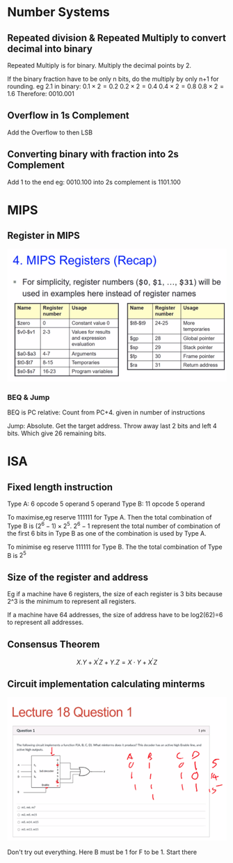# Number Systems

## Repeated division & Repeated Multiply to convert decimal into binary

Repeated Multiply is for binary. Multiply the decimal points by 2.

If the binary fraction have to be only n bits, do the multiply by only n+1 for rounding.
eg 2.1 in binary:
$0.1 \times 2=0.2$
$0.2 \times 2=0.4$
$0.4 \times 2=0.8$
$0.8 \times 2=1.6$
Therefore: 0010.001

## Overflow in 1s Complement

Add the Overflow to then LSB

## Converting binary with fraction into 2s Complement

Add 1 to the end eg: 0010.100 into 2s complement is 1101.100


# MIPS

## Register in MIPS


![Key Notes Register in Mips](../Attachments/Key%20Notes%20Register%20in%20Mips.png)

### BEQ & Jump

BEQ is PC relative: Count from PC+4. given in number of instructions

Jump: Absolute. Get the target address. Throw away last 2 bits and left 4 bits. Which give 26 remaining bits.

# ISA

## Fixed length instruction

Type A: 6 opcode 5 operand 5 operand
Type B: 11 opcode 5 operand

To maximise,eg reserve 111111 for Type A. Then the total combination of Type B is $(2^6-1)\times 2^5$. $2^6-1$ represent the total number of combination of the first  6 bits in Type B as one of the combination is used by Type A.

To minimise eg reserve 111111 for Type B. The the total combination of Type B is $2^5$


## Size of the register and address

Eg if a machine have 6 registers, the size of each register is 3 bits because 2^3 is the minimum to represent all registers.

If a machine have 64 addresses, the size of address have to be log2(62)=6 to represent all addresses.

## Consensus Theorem

$$X . Y+X^{\prime} Z+Y . Z=X \cdot Y+X^{\prime} Z$$
## Circuit implementation calculating minterms

![minterms](../Attachments/minterms.png)

Don't try out everything. Here B must be 1 for F to be 1. Start there
